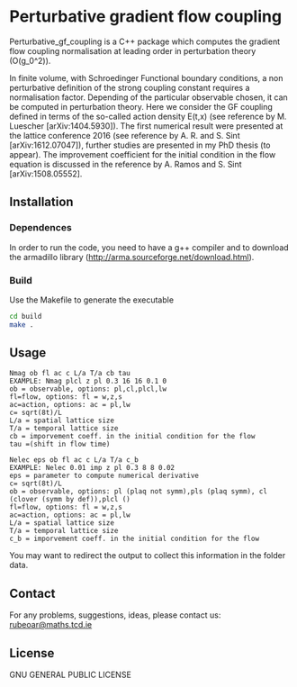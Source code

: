 # Perturbative gradient flow coupling

Perturbative_gf_coupling is a C++ package which computes the gradient flow coupling normalisation at leading order in perturbation theory (O(g_0^2)).

In finite volume, with Schroedinger Functional boundary conditions, a non perturbative definition of the strong coupling constant requires a normalisation factor. Depending of the particular observable chosen, it can be computed in perturbation theory. Here we consider the GF coupling defined in terms of the so-called action density E(t,x) (see reference by M. Luescher [arXiv:1404.5930]).
The first numerical result were presented at the lattice conference 2016 (see reference by A. R. and S. Sint [arXiv:1612.07047]), further studies are presented in my PhD thesis (to appear).
The improvement coefficient for the initial condition in the flow equation is discussed in the reference by A. Ramos and S. Sint [arXiv:1508.05552].


## Installation
### Dependences
In order to run the code, you need to have a g++ compiler and to download the armadillo library (http://arma.sourceforge.net/download.html).

### Build
Use the Makefile to generate the executable

```bash
cd build
make .
```

## Usage

```
Nmag ob fl ac c L/a T/a cb tau
EXAMPLE: Nmag plcl z pl 0.3 16 16 0.1 0
ob = observable, options: pl,cl,plcl,lw
fl=flow, options: fl = w,z,s
ac=action, options: ac = pl,lw
c= sqrt(8t)/L  
L/a = spatial lattice size
T/a = temporal lattice size
cb = imporvement coeff. in the initial condition for the flow
tau =(shift in flow time)
```

```
Nelec eps ob fl ac c L/a T/a c_b
EXAMPLE: Nelec 0.01 imp z pl 0.3 8 8 0.02
eps = parameter to compute numerical derivative
c= sqrt(8t)/L  
ob = observable, options: pl (plaq not symm),pls (plaq symm), cl (clover (symm by def)),plcl ()
fl=flow, options: fl = w,z,s
ac=action, options: ac = pl,lw
L/a = spatial lattice size
T/a = temporal lattice size
c_b = imporvement coeff. in the initial condition for the flow
```
You may want to redirect the output to collect this information in the folder data.

## Contact
For any problems, suggestions, ideas, please contact us: rubeoar@maths.tcd.ie

## License
GNU GENERAL PUBLIC LICENSE
